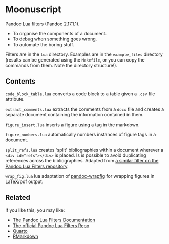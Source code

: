 # Moonuscript

Pandoc Lua filters (Pandoc 2.17.1.1).

- To organise the components of a document.
- To debug when something goes wrong.
- To automate the boring stuff.

Filters are in the `lua` directory. Examples are in the `example_files` directory (results can be generated using the `Makefile`, or you can copy the commands from them. Note the directory structure!).

## Contents

`code_block_table.lua` converts a code block to a table given a `.csv` file attribute.

`extract_comments.lua` extracts the comments from a `docx` file and creates a separate document containing the information contained in them.

`figure_insert.lua` inserts a figure using a tag in the markdown.

`figure_numbers.lua` automatically numbers instances of figure tags in a document.

`split_refs.lua` creates 'split' bibliographies within a document wherever a `<div id="refs"></div>` is placed. Is is possible to avoid duplicating references across the bibliographies. Adapted from [a similar filter on the Pandoc Lua Filters repository](https://github.com/pandoc/lua-filters/tree/master/multiple-bibliographies).

`wrap_fig.lua` lua adaptation of [pandoc-wrapfig](https://github.com/scotthartley/pandoc-wrapfig) for wrapping figures in LaTeX/pdf output.

## Related

If you like this, you may like:

- [The Pandoc Lua Filters Documentation](https://pandoc.org/lua-filters.html)
- [The official Pandoc Lua Filters Repo](https://github.com/pandoc/lua-filters)
- [Quarto](https://quarto.org)
- [RMarkdown](https://rmarkdown.rstudio.com)

